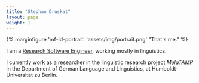 ```yaml
---
title: "Stephan Druskat"
layout: page
weight: 1
---
```


{% marginfigure 'mf-id-portrait' 'assets/img/portrait.png' "That's me." %}

I am a [Research Software Engineer](http://www.rse.ac.uk/who.html), working mostly in linguistics. 

I currently work as a researcher in the linguistic research project *MelaTAMP* in the Department of German Language and Linguistics, at Humboldt-Universität zu Berlin.